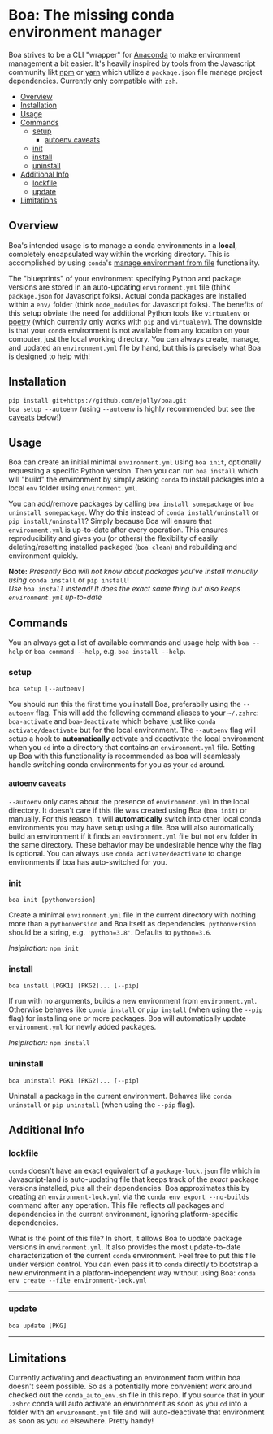 # Boa: The missing conda environment manager

Boa strives to be a CLI "wrapper" for [Anaconda](https://anaconda.org/) to make environment management a bit easier. It's heavily inspired by tools from the Javascript community likt [npm](https://www.npmjs.com/) or [yarn](https://yarnpkg.com/) which utilize a `package.json` file manage project dependencies. Currently only compatible with `zsh`. 

- [Overview](#overview)
- [Installation](#installation)
- [Usage](#usage)
- [Commands](#commands)
  - [setup](#setup)
    - [autoenv caveats](#autoenv-caveats)
  - [init](#init)
  - [install](#install)
  - [uninstall](#uninstall)
- [Additional Info](#additional-info)
  - [lockfile](#lockfile)
  - [update](#update)
- [Limitations](#limitations)

## Overview

Boa's intended usage is to manage a conda environments in a **local**, completely encapsulated way within the working directory. This is accomplished by using `conda`'s [manage environment from file](https://docs.conda.io/projects/conda/en/latest/user-guide/tasks/manage-environments.html#creating-an-environment-from-an-environment-yml-file) functionality.


The "blueprints" of your environment specifying Python and package versions are stored in an auto-updating `environment.yml` file (think `package.json` for Javascript folks). Actual conda packages are installed within a `env/` folder (think `node_modules` for Javascript folks). The benefits of this setup obviate the need for additional Python tools like `virtualenv` or [poetry](https://python-poetry.org/) (which currently only works with `pip` and `virtualenv`). The downside is that your `conda` environment is not available from any location on your computer, just the local working directory. You can always create, manage, and updated an `environment.yml` file by hand, but this is precisely what Boa is designed to help with!

## Installation

`pip install git+https://github.com/ejolly/boa.git`  
`boa setup --autoenv`  (using `--autoenv` is highly recommended but see the [caveats](#autoenv-caveats) below!)


## Usage

Boa can create an initial minimal `environment.yml` using `boa init`, optionally requesting a specific Python version. Then you can run `boa install` which will "build" the environment by simply asking `conda` to install packages into a local `env` folder using `environment.yml`. 

You can add/remove packages by calling `boa install somepackage` or `boa uninstall somepackage`. Why do this instead of `conda install/uninstall` or `pip install/uninstall`? Simply because Boa will ensure that `environment.yml` is up-to-date after every operation. This ensures reproducibility and gives you (or others) the flexibility of easily deleting/resetting installed packaged (`boa clean`) and rebuilding and environment quickly. 

**Note:** *Presently Boa will not know about packages you've install manually using* `conda install` or `pip install`!  
*Use `boa install` instead! It does the exact same thing but also keeps `environment.yml` up-to-date*

## Commands

You an always get a list of available commands and usage help with `boa --help` or `boa command --help`, e.g. `boa install --help`.


### setup

`boa setup [--autoenv]`

You should run this the first time you install Boa, preferablly using the `--autoenv` flag. This will add the following command aliases to your `~/.zshrc`: `boa-activate` and `boa-deactivate` which behave just like `conda activate/deactivate` but for the local environment. The `--autoenv` flag will setup a hook to **automatically** activate and deactivate the local environment when you `cd` into a directory that contains an `environment.yml` file. Setting up Boa with this functionality is recommended as boa will seamlessly handle switching conda environments for you as your `cd` around. 

#### autoenv caveats

`--autoenv` only cares about the presence of `environment.yml` in the local directory. It doesn't care if this file was created using Boa (`boa init`) or manually. For this reason, it will **automatically** switch into other local conda environments you may have setup using a file. Boa will also automatically build an environment if it finds an `environment.yml` file but not `env` folder in the same directory. These behavior may be undesirable hence why the flag is optional. You can always use `conda activate/deactivate` to change environments if boa has auto-switched for you.

### init

`boa init [pythonversion]`  

Create a minimal `environment.yml` file in the current directory with nothing more than a `pythonversion` and Boa itself as dependencies. `pythonversion` should be a string, e.g. `'python=3.8'`. Defaults to `python=3.6`.  

*Insipiration:* `npm init`

### install

`boa install [PGK1] [PKG2]... [--pip]`

If run with no arguments, builds a new environment from `environment.yml`. Otherwise behaves like `conda install` or `pip install` (when using the `--pip` flag) for installing one or more packages. Boa will automatically update `environment.yml` for newly added packages. 

*Insipiration:* `npm install`

### uninstall

`boa uninstall PGK1 [PKG2]... [--pip]`

Uninstall a package in the current environment. Behaves like `conda uninstall` or `pip uninstall` (when using the `--pip` flag). 

## Additional Info  

### lockfile  

`conda` doesn't have an exact equivalent of a `package-lock.json` file which in Javascript-land is auto-updating file that keeps track of the *exact* package versions installed, plus all their dependencies. Boa approximates this by creating an `environment-lock.yml` via the `conda env export --no-builds` command after any operation. This file reflects *all* packages and dependencies in the current environment, ignoring platform-specific dependencies. 

What is the point of this file? In short, it allows Boa to update package versions in `environment.yml`. It also provides the most update-to-date characterization of the current `conda` environment. Feel free to put this file under version control. You can even pass it to `conda` directly to bootstrap a new environment in a platform-independent way without using Boa: `conda env create --file environment-lock.yml`

---


### update

`boa update [PKG]`

---

## Limitations
Currently activating and deactivating an environment from within boa doesn't seem possible. So as a potentially more convenient work around checked out the `conda_auto_env.sh` file in this repo. If you `source` that in your `.zshrc` conda will auto activate an environment as soon as you `cd` into a folder with an `environment.yml` file and will auto-deactivate that environment as soon as you `cd` elsewhere. Pretty handy!
